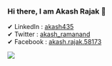 ### Hi there, I am Akash Rajak 👋

✔ LinkedIn : [akash435](https://www.linkedin.com/in/akash-rajak-akash435/)<br />
✔ Twitter : [akash_ramanand](https://twitter.com/akash_ramanand)<br />
✔ Facebook : [akash.rajak.58173](https://www.facebook.com/aakash.rajak.58173)


<!--
**akash435/akash435** is a ✨ _special_ ✨ repository because its `README.md` (this file) appears on your GitHub profile.

Here are some ideas to get you started:

- 🔭 I’m currently working on ...
- 🌱 I’m currently learning ...
- 👯 I’m looking to collaborate on ...
- 🤔 I’m looking for help with ...
- 💬 Ask me about ...
- 📫 How to reach me: ...
- 😄 Pronouns: ...
- ⚡ Fun fact: ...
-->
<img src = "https://github-readme-stats.vercel.app/api?username=akash435&&show_icons=true&title_color=000000&icon_color=800000&text_color=800080">

